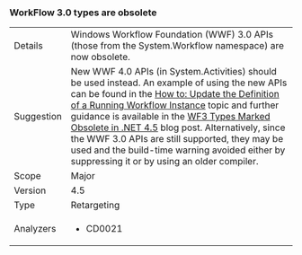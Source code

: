### WorkFlow 3.0 types are obsolete

|   |   |
|---|---|
|Details|Windows Workflow Foundation (WWF) 3.0 APIs (those from the System.Workflow namespace) are now obsolete.|
|Suggestion|New WWF 4.0 APIs (in System.Activities) should be used instead. An example of using the new APIs can be found in the [How to: Update the Definition of a Running Workflow Instance](~docs/framework/windows-workflow-foundation/how-to-update-the-definition-of-a-running-workflow-instance.md) topic and further guidance is available in the [WF3 Types Marked Obsolete in .NET 4.5](http://blogs.msdn.com/b/workflowteam/archive/2012/02/08/deprecatingwf3.aspx) blog post. Alternatively, since the WWF 3.0 APIs are still supported, they may be used and the build-time warning avoided either by suppressing it or by using an older compiler.|
|Scope|Major|
|Version|4.5|
|Type|Retargeting|
|Analyzers|<ul><li>CD0021</li></ul>|

